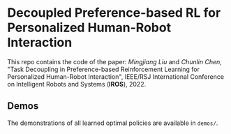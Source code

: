 # Decoupled Preference-based RL for Personalized Human-Robot Interaction
This repo contains the code of the paper: *Mingjiang Liu* and *Chunlin Chen*, "Task Decoupling in Preference-based Reinforcement Learning for Personalized Human-Robot Interaction", IEEE/RSJ International Conference on Intelligent Robots and Systems (**IROS**), 2022.

## Demos
The demonstrations of all learned optimal policies are available in `demos/`.
